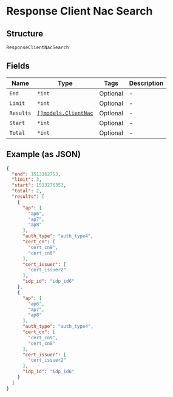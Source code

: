 
# Response Client Nac Search

## Structure

`ResponseClientNacSearch`

## Fields

| Name | Type | Tags | Description |
|  --- | --- | --- | --- |
| `End` | `*int` | Optional | - |
| `Limit` | `*int` | Optional | - |
| `Results` | [`[]models.ClientNac`](../../doc/models/client-nac.md) | Optional | - |
| `Start` | `*int` | Optional | - |
| `Total` | `*int` | Optional | - |

## Example (as JSON)

```json
{
  "end": 1513362753,
  "limit": 3,
  "start": 1513276353,
  "total": 2,
  "results": [
    {
      "ap": [
        "ap6",
        "ap7",
        "ap8"
      ],
      "auth_type": "auth_type4",
      "cert_cn": [
        "cert_cn9",
        "cert_cn8"
      ],
      "cert_issuer": [
        "cert_issuer2"
      ],
      "idp_id": "idp_id6"
    },
    {
      "ap": [
        "ap6",
        "ap7",
        "ap8"
      ],
      "auth_type": "auth_type4",
      "cert_cn": [
        "cert_cn9",
        "cert_cn8"
      ],
      "cert_issuer": [
        "cert_issuer2"
      ],
      "idp_id": "idp_id6"
    }
  ]
}
```

